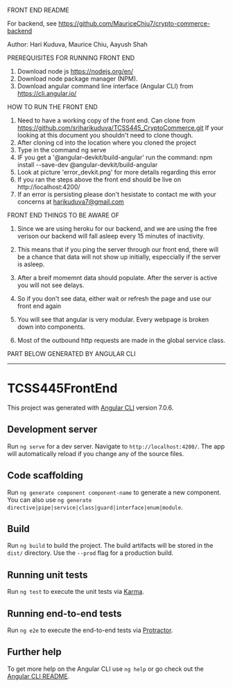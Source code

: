 FRONT END README

For backend, see https://github.com/MauriceChiu7/crypto-commerce-backend

Author: Hari Kuduva, Maurice Chiu, Aayush Shah

PREREQUISITES FOR RUNNING FRONT END
  1) Download node js https://nodejs.org/en/
  2) Download node package manager (NPM).
  3) Download angular command line interface (Angular CLI) from https://cli.angular.io/

HOW TO RUN THE FRONT END
  1) Need to have a working copy of the front end. Can clone from https://github.com/sriharikuduva/TCSS445_CryptoCommerce.git
      If your looking at this document you shouldn't need to clone though.
  2) After cloning cd into the location where you cloned the project
  3) Type in the command ng serve
  4) IF you get a '@angular-devkit/build-angular' run the command: npm install --save-dev @angular-devkit/build-angular
  5) Look at picture 'error_devkit.png' for more details regarding this error
  6) If you ran the steps above the front end should be live on http://localhost:4200/
  7) If an error is persisting please don't hesistate to contact me with your concerns at harikuduva7@gmail.com

FRONT END THINGS TO BE AWARE OF
  1) Since we are using heroku for our backend, and we are using the free verison our backend will fall asleep
      every 15 minutes of inactivity.
  2) This means that if you ping the server through our front end, there will be a chance that data will not show up initially,
      especcially if the server is asleep.
  3) After a breif momemnt data should populate. After the server is active you will not see delays.
  4) So if you don't see data, either wait or refresh the page and use our front end again

  5) You will see that angular is very modular. Every webpage is broken down into components.
  6) Most of the outbound http requests are made in the global service class.

PART BELOW GENERATED BY ANGULAR CLI
_____________________________
# TCSS445FrontEnd

This project was generated with [Angular CLI](https://github.com/angular/angular-cli) version 7.0.6.

## Development server

Run `ng serve` for a dev server. Navigate to `http://localhost:4200/`. The app will automatically reload if you change any of the source files.

## Code scaffolding

Run `ng generate component component-name` to generate a new component. You can also use `ng generate directive|pipe|service|class|guard|interface|enum|module`.

## Build

Run `ng build` to build the project. The build artifacts will be stored in the `dist/` directory. Use the `--prod` flag for a production build.

## Running unit tests

Run `ng test` to execute the unit tests via [Karma](https://karma-runner.github.io).

## Running end-to-end tests

Run `ng e2e` to execute the end-to-end tests via [Protractor](http://www.protractortest.org/).

## Further help

To get more help on the Angular CLI use `ng help` or go check out the [Angular CLI README](https://github.com/angular/angular-cli/blob/master/README.md).
